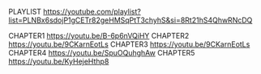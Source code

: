 PLAYLIST https://youtube.com/playlist?list=PLNBx6sdojP1gCETr82geHMSqPtT3chyhS&si=8Rt21hS4QhwRNcDQ

CHAPTER1 https://youtu.be/B-6p6nVQiHY 
CHAPTER2 https://youtu.be/9CKarnEotLs
CHAPTER3 https://youtu.be/9CKarnEotLs
CHAPTER4 https://youtu.be/SpuOQuhghAw
CHAPTER5 https://youtu.be/KyHejeHthp8 